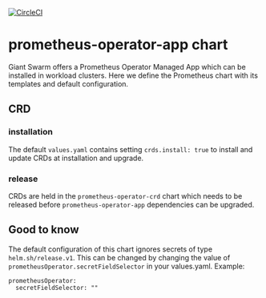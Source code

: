 [![CircleCI](https://circleci.com/gh/giantswarm/prometheus-operator-app.svg?style=shield)](https://circleci.com/gh/giantswarm/prometheus-operator-app)

# prometheus-operator-app chart

Giant Swarm offers a Prometheus Operator Managed App which can be installed in
workload clusters. Here we define the Prometheus chart with its templates and
default configuration.

## CRD

### installation

The default `values.yaml` contains setting `crds.install: true` to install and update CRDs at installation and upgrade.

### release

CRDs are held in the `prometheus-operator-crd` chart which needs to be released before `prometheus-operator-app` dependencies can be upgraded.

## Good to know

The default configuration of this chart ignores secrets of type `helm.sh/release.v1`. This can be changed by changing the value of `prometheusOperator.secretFieldSelector` in your values.yaml. Example:

```
prometheusOperator:
  secretFieldSelector: ""
```
